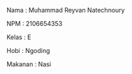 Nama    : Muhammad Reyvan Natechnoury

NPM     : 2106654353

Kelas   : E

Hobi	: Ngoding

Makanan	: Nasi